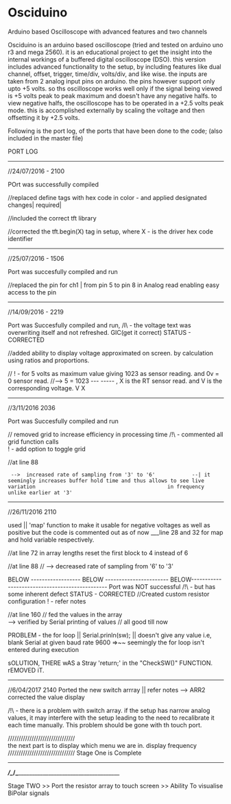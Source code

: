 # Osciduino
Arduino based Oscilloscope with advanced features and two channels


Osciduino is an arduino based oscilloscope (tried and tested on arduino uno r3 and mega 2560). 
it is an educational project to get the insight into the internal workings of a buffered digital oscilloscope (DSO). 
this version includes advanced functionality to the setup, by including features like dual channel, offset, trigger, time/div, volts/div, and like wise.
the inputs are taken from 2 analog input pins on arduino. the pins however support only upto +5 volts. so ths oscilloscope works well only if the signal being viewed is +5 volts peak to peak maximum and doesn't have any negative halfs. to view negative halfs, the oscilloscope has to be operated in a +2.5 volts peak mode. this is accomplished externally by scaling the voltage and then offsetting it by +2.5 volts.   


Following is the port log, of the ports that have been done to the code; (also included in the master file)



PORT LOG

------------------------------------------------------------------------------------------------------------------------------
//24/07/2016   -  2100


POrt was successfully compiled

//replaced define tags with hex code in color - and applied designated changes| required|

//included the correct tft library

//corrected the tft.begin(X) tag in setup, where X - is the driver hex code identifier 




------------------------------------------------------------------------------------------------------------------------------
//25/07/2016  - 1506


Port was succesfully compiled and run

//replaced the pin for ch1 | from pin 5 to pin 8 in Analog read enabling easy access to the pin




-------------------------------------------------------------------------------------------------------------------------------
//14/09/2016   - 2219


Port was Succesfully compiled and run,          /I\ - the voltage text was overwriting itself and not refreshed.  GIC(get it correct)
                                                                             STATUS - CORRECTED

//added ability to display voltage approximated on screen.   by calculation using ratios and proportions.

//          ! - for 5 volts as maximum value giving 1023 as sensor reading. and 0v = 0 sensor read.
//--> 5  =  1023
   ---   -----  , X is the RT sensor read. and V is the corresponding voltage.
    V      X   


--------------------------------------------------------------------------------------------------------------------------------
//3/11/2016     2036


Port was Succesfully compiled and run      

// removed grid to increase efficiency in processing time              /!\ - commented all grid function calls  
                                                                           ! - add option to toggle grid

//at line 88

     -->  increased rate of sampling from '3' to '6'            --| it seemingly increases buffer hold time and thus allows to see live variation 											in frequency unlike earlier at '3'

---------------------------------------------------------------------------------------------------------------------------------
//26/11/2016     2110

used || 'map' function to make it usable for negative voltages as well as positive 
but the code is commented out as of now  ___line 28 and 32 for map and hold variable respectively.

//at line 72           in array lengths reset the first block to 4 instead of 6 


//at line 88
//       -->  decreased rate of sampling from '6' to '3' 

BELOW ------------------ BELOW ----------------------- BELOW-----------------------------------------------
Port was NOT successful                                  /!\ -  but has some inherent defect
								STATUS - CORRECTED
//Created custom resistor configuration  ! - refer notes

//at line 160
//   fed the values in the array  
       --> verified by Serial printing of values
//      all good till now

PROBLEM - the for loop ||   Serial.prinln(sw);   || doesn't give any value   i.e, blank Serial at given baud rate 9600
              =>~~ seemingly the for loop isn't entered during execution

sOLUTION, THERE wAS a Stray 'return;' in the "CheckSW()" FUNCTION. rEMOVED iT.


-------------------------------------------------------------------------------------------------------------------------------------
//6/04/2017  	 2140
Ported the new switch arrray    || refer notes --> ARR2
corrected the value display


/!\ - there is a problem with switch array. if the setup has narrow analog values, it may interfere with the setup leading to the need to recalibrate it each time manually. This problem should be gone with th touch port.

/\/\/\/\/\/\/\/\/\/\/\/\/\/\/\/\/\/\/\/\/\/\/\/\/\/\/\/\/\/\/\
the next part is to display which menu we are in. 
display frequency
\/\/\/\/\/\/\/\/\/\/\/\/\/\/\/\/\/\/\/\/\/\/\/\/\/\/\/\/\/\/\/
Stage One is Complete


_____________________________________________________________________________________________________________________________________
___________________________________________/\______________________________________________/\________________________________________


Stage TWO      >> Port the resistor array to touch screen
               >> Ability To visualise BiPolar signals

























